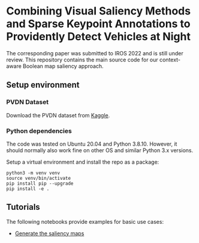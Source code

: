 # Combining Visual Saliency Methods and Sparse Keypoint Annotations to Providently Detect Vehicles at Night 

The corresponding paper was submitted to IROS 2022 and is still under review. This repository contains the main source code for our context-aware Boolean map saliency approach.

## Setup environment

### PVDN Dataset
Download the PVDN dataset from [Kaggle](https://www.kaggle.com/saralajew/provident-vehicle-detection-at-night-pvdn).

### Python dependencies
The code was tested on Ubuntu 20.04 and Python 3.8.10. However, it should normally 
also work fine on other OS and similar Python 3.x versions.

Setup a virtual environment and install the repo as a package:
```
python3 -m venv venv
source venv/bin/activate
pip install pip --upgrade
pip install -e .
```

## Tutorials
The following notebooks provide examples for basic use cases:
- [Generate the saliency maps](notebooks/generate_saliencymap_dataset.ipynb)